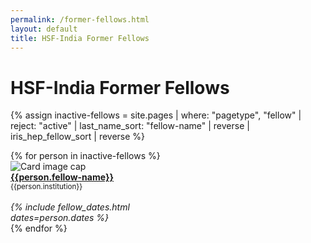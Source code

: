 ```yaml
---
permalink: /former-fellows.html
layout: default
title: HSF-India Former Fellows
---
```


# HSF-India Former Fellows

{% assign inactive-fellows = site.pages | where: "pagetype", "fellow"
                                        | reject: "active"
                                        | last_name_sort: "fellow-name"
                                        | reverse
                                        | iris_hep_fellow_sort
                                        | reverse %}

<div class="container-fluid">
  <div class="row">
  {% for person in inactive-fellows %}
    <div class="card" style="width: 12rem;">
       <img class="card-img-top" src="{{person.photo}}" alt="Card image cap">
       <div class="card-body d-flex flex-column">
         <div class="card-text">
            <b><a href="{{person.permalink}}">{{person.fellow-name}}</a></b><br>
            <small>{{person.institution}}</small><br><br>
         </div>
         <div class="card-text mt-auto"><i>
         {% include fellow_dates.html dates=person.dates %}
         </i><br></div>
       </div>
    </div>
    {% endfor %}
  </div>
  <br>
</div>

